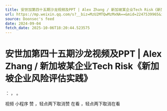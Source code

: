 ```yaml
---
title: 安世加第四十五期沙龙视频及PPT | Alex Zhang / 新加坡某企业Tech Risk《新加坡企业风险评估实践》
url: https://mp.weixin.qq.com/s?__biz=MzU2MTQwMzMxNA==&mid=2247539965&idx=3&sn=3d80e9c4033af2d6500e48ef55ab6d80
source: Doonsec's feed
date: 2024-09-04
fetch_date: 2025-10-06T18:20:44.523575
---
```


# 安世加第四十五期沙龙视频及PPT | Alex Zhang / 新加坡某企业Tech Risk《新加坡企业风险评估实践》

：
，
。

视频
小程序
赞
，轻点两下取消赞
在看
，轻点两下取消在看